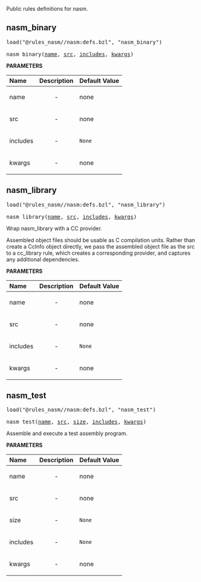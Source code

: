 <!-- Generated with Stardoc: http://skydoc.bazel.build -->

Public rules definitions for nasm.

<a id="nasm_binary"></a>

## nasm_binary

<pre>
load("@rules_nasm//nasm:defs.bzl", "nasm_binary")

nasm_binary(<a href="#nasm_binary-name">name</a>, <a href="#nasm_binary-src">src</a>, <a href="#nasm_binary-includes">includes</a>, <a href="#nasm_binary-kwargs">kwargs</a>)
</pre>



**PARAMETERS**


| Name  | Description | Default Value |
| :------------- | :------------- | :------------- |
| <a id="nasm_binary-name"></a>name |  <p align="center"> - </p>   |  none |
| <a id="nasm_binary-src"></a>src |  <p align="center"> - </p>   |  none |
| <a id="nasm_binary-includes"></a>includes |  <p align="center"> - </p>   |  `None` |
| <a id="nasm_binary-kwargs"></a>kwargs |  <p align="center"> - </p>   |  none |


<a id="nasm_library"></a>

## nasm_library

<pre>
load("@rules_nasm//nasm:defs.bzl", "nasm_library")

nasm_library(<a href="#nasm_library-name">name</a>, <a href="#nasm_library-src">src</a>, <a href="#nasm_library-includes">includes</a>, <a href="#nasm_library-kwargs">kwargs</a>)
</pre>

Wrap nasm_library with a CC provider.

Assembled object files should be usable as C compilation units.
Rather than create a CcInfo object directly, we pass the assembled
object file as the src to a cc_library rule, which creates a
corresponding provider, and captures any additional dependencies.

**PARAMETERS**


| Name  | Description | Default Value |
| :------------- | :------------- | :------------- |
| <a id="nasm_library-name"></a>name |  <p align="center"> - </p>   |  none |
| <a id="nasm_library-src"></a>src |  <p align="center"> - </p>   |  none |
| <a id="nasm_library-includes"></a>includes |  <p align="center"> - </p>   |  `None` |
| <a id="nasm_library-kwargs"></a>kwargs |  <p align="center"> - </p>   |  none |


<a id="nasm_test"></a>

## nasm_test

<pre>
load("@rules_nasm//nasm:defs.bzl", "nasm_test")

nasm_test(<a href="#nasm_test-name">name</a>, <a href="#nasm_test-src">src</a>, <a href="#nasm_test-size">size</a>, <a href="#nasm_test-includes">includes</a>, <a href="#nasm_test-kwargs">kwargs</a>)
</pre>

Assemble and execute a test assembly program.

**PARAMETERS**


| Name  | Description | Default Value |
| :------------- | :------------- | :------------- |
| <a id="nasm_test-name"></a>name |  <p align="center"> - </p>   |  none |
| <a id="nasm_test-src"></a>src |  <p align="center"> - </p>   |  none |
| <a id="nasm_test-size"></a>size |  <p align="center"> - </p>   |  `None` |
| <a id="nasm_test-includes"></a>includes |  <p align="center"> - </p>   |  `None` |
| <a id="nasm_test-kwargs"></a>kwargs |  <p align="center"> - </p>   |  none |


